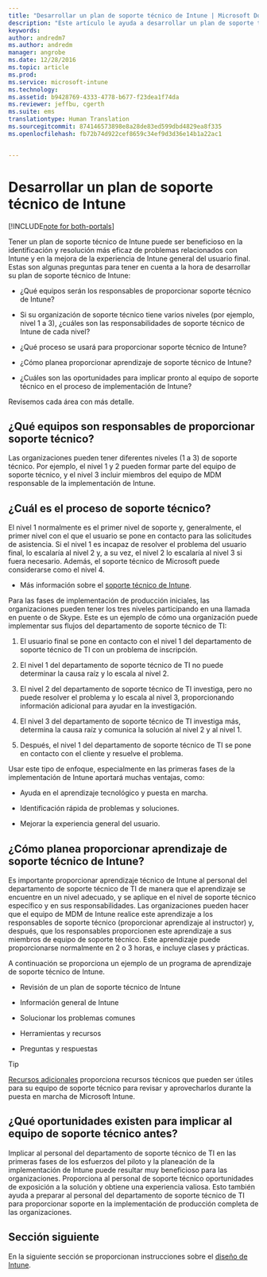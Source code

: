 ```yaml
---
title: "Desarrollar un plan de soporte técnico de Intune | Microsoft Docs"
description: "Este artículo le ayuda a desarrollar un plan de soporte técnico de Intune para una implementación y diseño solo en la nube de Microsoft Intune."
keywords: 
author: andredm7
ms.author: andredm
manager: angrobe
ms.date: 12/28/2016
ms.topic: article
ms.prod: 
ms.service: microsoft-intune
ms.technology: 
ms.assetid: b9428769-4333-4778-b677-f23dea1f74da
ms.reviewer: jeffbu, cgerth
ms.suite: ems
translationtype: Human Translation
ms.sourcegitcommit: 874146573898e8a28de83ed599dbd4829ea8f335
ms.openlocfilehash: fb72b74d922cef8659c34ef9d3d36e14b1a22ac1


---
```


# <a name="develop-an-intune-support-plan"></a>Desarrollar un plan de soporte técnico de Intune

[!INCLUDE[note for both-portals](../includes/note-for-both-portals.md)]

Tener un plan de soporte técnico de Intune puede ser beneficioso en la identificación y resolución más eficaz de problemas relacionados con Intune y en la mejora de la experiencia de Intune general del usuario final. Estas son algunas preguntas para tener en cuenta a la hora de desarrollar su plan de soporte técnico de Intune:

-   ¿Qué equipos serán los responsables de proporcionar soporte técnico de Intune?

-   Si su organización de soporte técnico tiene varios niveles (por ejemplo, nivel 1 a 3), ¿cuáles son las responsabilidades de soporte técnico de Intune de cada nivel?

-   ¿Qué proceso se usará para proporcionar soporte técnico de Intune?

-   ¿Cómo planea proporcionar aprendizaje de soporte técnico de Intune?

-   ¿Cuáles son las oportunidades para implicar pronto al equipo de soporte técnico en el proceso de implementación de Intune?

Revisemos cada área con más detalle.

## <a name="which-teams-are-responsible-for-providing-support"></a>¿Qué equipos son responsables de proporcionar soporte técnico?

Las organizaciones pueden tener diferentes niveles (1 a 3) de soporte técnico. Por ejemplo, el nivel 1 y 2 pueden formar parte del equipo de soporte técnico, y el nivel 3 incluir miembros del equipo de MDM responsable de la implementación de Intune.

## <a name="what-is-the-support-process"></a>¿Cuál es el proceso de soporte técnico?

El nivel 1 normalmente es el primer nivel de soporte y, generalmente, el primer nivel con el que el usuario se pone en contacto para las solicitudes de asistencia. Si el nivel 1 es incapaz de resolver el problema del usuario final, lo escalaría al nivel 2 y, a su vez, el nivel 2 lo escalaría al nivel 3 si fuera necesario. Además, el soporte técnico de Microsoft puede considerarse como el nivel 4.

-   Más información sobre el [soporte técnico de Intune](https://docs.microsoft.com/intune/troubleshoot/how-to-get-support-for-microsoft-intune).

Para las fases de implementación de producción iniciales, las organizaciones pueden tener los tres niveles participando en una llamada en puente o de Skype. Este es un ejemplo de cómo una organización puede implementar sus flujos del departamento de soporte técnico de TI:

1.  El usuario final se pone en contacto con el nivel 1 del departamento de soporte técnico de TI con un problema de inscripción.

2.  El nivel 1 del departamento de soporte técnico de TI no puede determinar la causa raíz y lo escala al nivel 2.

3.  El nivel 2 del departamento de soporte técnico de TI investiga, pero no puede resolver el problema y lo escala al nivel 3, proporcionando información adicional para ayudar en la investigación.

4.  El nivel 3 del departamento de soporte técnico de TI investiga más, determina la causa raíz y comunica la solución al nivel 2 y al nivel 1.

5.  Después, el nivel 1 del departamento de soporte técnico de TI se pone en contacto con el cliente y resuelve el problema.

Usar este tipo de enfoque, especialmente en las primeras fases de la implementación de Intune aportará muchas ventajas, como:

-   Ayuda en el aprendizaje tecnológico y puesta en marcha.

-   Identificación rápida de problemas y soluciones.

-   Mejorar la experiencia general del usuario.

## <a name="how-you-plan-to-provide-intune-support-training"></a>¿Cómo planea proporcionar aprendizaje de soporte técnico de Intune?

Es importante proporcionar aprendizaje técnico de Intune al personal del departamento de soporte técnico de TI de manera que el aprendizaje se encuentre en un nivel adecuado, y se aplique en el nivel de soporte técnico específico y en sus responsabilidades. Las organizaciones pueden hacer que el equipo de MDM de Intune realice este aprendizaje a los responsables de soporte técnico (proporcionar aprendizaje al instructor) y, después, que los responsables proporcionen este aprendizaje a sus miembros de equipo de soporte técnico. Este aprendizaje puede proporcionarse normalmente en 2 o 3 horas, e incluye clases y prácticas.

A continuación se proporciona un ejemplo de un programa de aprendizaje de soporte técnico de Intune.

-   Revisión de un plan de soporte técnico de Intune

-   Información general de Intune

-   Solucionar los problemas comunes

-   Herramientas y recursos

-   Preguntas y respuestas

>[!TIP]
> [Recursos adicionales](additional-resources.md) proporciona recursos técnicos que pueden ser útiles para su equipo de soporte técnico para revisar y aprovecharlos durante la puesta en marcha de Microsoft Intune.

## <a name="what-opportunities-are-there-to-involve-the-support-team-earlier"></a>¿Qué oportunidades existen para implicar al equipo de soporte técnico antes?

Implicar al personal del departamento de soporte técnico de TI en las primeras fases de los esfuerzos del piloto y la planeación de la implementación de Intune puede resultar muy beneficioso para las organizaciones. Proporciona al personal de soporte técnico oportunidades de exposición a la solución y obtiene una experiencia valiosa. Esto también ayuda a preparar al personal del departamento de soporte técnico de TI para proporcionar soporte en la implementación de producción completa de las organizaciones.

## <a name="next-section"></a>Sección siguiente

En la siguiente sección se proporcionan instrucciones sobre el [diseño de Intune](section-7-create-an-intune-design.md).



<!--HONumber=Jan17_HO2-->


